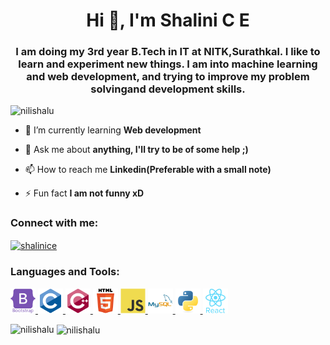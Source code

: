 <h1 align="center">Hi 👋, I'm Shalini C E</h1>
<h3 align="center">I am doing my 3rd year B.Tech in IT at NITK,Surathkal. I like to learn and experiment new things. I am into machine learning and web development, and trying to improve my problem solvingand development skills.</h3>

<p align="left"> <img src="https://komarev.com/ghpvc/?username=nilishalu&label=Profile%20views&color=0e75b6&style=flat" alt="nilishalu" /> </p>

- 🌱 I’m currently learning **Web development**

- 💬 Ask me about **anything, I'll try to be of some help ;)**

- 📫 How to reach me **Linkedin(Preferable with a small note)**

- ⚡ Fun fact **I am not funny xD**

<h3 align="left">Connect with me:</h3>
<p align="left">
<a href="https://linkedin.com/in/shalinice" target="blank"><img align="center" src="https://raw.githubusercontent.com/rahuldkjain/github-profile-readme-generator/master/src/images/icons/Social/linked-in-alt.svg" alt="shalinice" height="30" width="40" /></a>
</p>

<h3 align="left">Languages and Tools:</h3>
<p align="left"> <a href="https://getbootstrap.com" target="_blank" rel="noreferrer"> <img src="https://raw.githubusercontent.com/devicons/devicon/master/icons/bootstrap/bootstrap-plain-wordmark.svg" alt="bootstrap" width="40" height="40"/> </a> <a href="https://www.cprogramming.com/" target="_blank" rel="noreferrer"> <img src="https://raw.githubusercontent.com/devicons/devicon/master/icons/c/c-original.svg" alt="c" width="40" height="40"/> </a> <a href="https://www.w3schools.com/cpp/" target="_blank" rel="noreferrer"> <img src="https://raw.githubusercontent.com/devicons/devicon/master/icons/cplusplus/cplusplus-original.svg" alt="cplusplus" width="40" height="40"/> </a> <a href="https://www.w3.org/html/" target="_blank" rel="noreferrer"> <img src="https://raw.githubusercontent.com/devicons/devicon/master/icons/html5/html5-original-wordmark.svg" alt="html5" width="40" height="40"/> </a> <a href="https://developer.mozilla.org/en-US/docs/Web/JavaScript" target="_blank" rel="noreferrer"> <img src="https://raw.githubusercontent.com/devicons/devicon/master/icons/javascript/javascript-original.svg" alt="javascript" width="40" height="40"/> </a> <a href="https://www.mysql.com/" target="_blank" rel="noreferrer"> <img src="https://raw.githubusercontent.com/devicons/devicon/master/icons/mysql/mysql-original-wordmark.svg" alt="mysql" width="40" height="40"/> </a> <a href="https://www.python.org" target="_blank" rel="noreferrer"> <img src="https://raw.githubusercontent.com/devicons/devicon/master/icons/python/python-original.svg" alt="python" width="40" height="40"/> </a> <a href="https://reactjs.org/" target="_blank" rel="noreferrer"> <img src="https://raw.githubusercontent.com/devicons/devicon/master/icons/react/react-original-wordmark.svg" alt="react" width="40" height="40"/> </a> </p>

<p><img align="left" src="https://github-readme-stats.vercel.app/api/top-langs?username=nilishalu&show_icons=true&locale=en&layout=compact" alt="nilishalu" /></p>

<p>&nbsp;<img align="center" src="https://github-readme-stats.vercel.app/api?username=nilishalu&show_icons=true&locale=en" alt="nilishalu" /></p>

